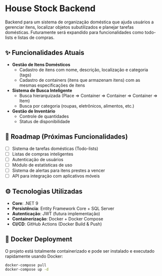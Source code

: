 # House Stock Backend

Backend para um sistema de organização doméstica que ajuda usuários a gerenciar itens, localizar objetos subutilizados e planejar tarefas domésticas. Futuramente será expandido para funcionalidades como todo-lists e listas de compras.

## ✨ Funcionalidades Atuais
- **Gestão de Itens Domésticos**
  - Cadastro de itens com nome, descrição, localização e categoria (tags)
  - Cadastro de containers (itens que armazenam itens) com as mesmas especificações de itens
- **Sistema de Busca Inteligente**
  - Busca hierarquizada (Place => Container => Container => Container => Item)
  - Busca por categoria (roupas, eletrônicos, alimentos, etc.)
- **Gestão de Inventário**
  - Controle de quantidades
  - Status de disponibilidade

## 🚀 Roadmap (Próximas Funcionalidades)
- [ ] Sistema de tarefas domésticas (Todo-lists)
- [ ] Listas de compras inteligentes
- [ ] Autenticação de usuários
- [ ] Módulo de estatísticas de uso
- [ ] Sistema de alertas para itens prestes a vencer
- [ ] API para integração com aplicativos móveis

## ⚙️ Tecnologias Utilizadas
- **Core**: .NET 9
- **Persistência**: Entity Framework Core + SQL Server
- **Autenticação**: JWT (futura implementação)
- **Containerização**: Docker + Docker Compose
- **CI/CD**: GitHub Actions (Docker Build & Push)

## 🐳 Docker Deployment

O projeto está totalmente containerizado e pode ser instalado e executado rapidamente usando Docker:

```bash
docker-compose pull
docker-compose up -d
